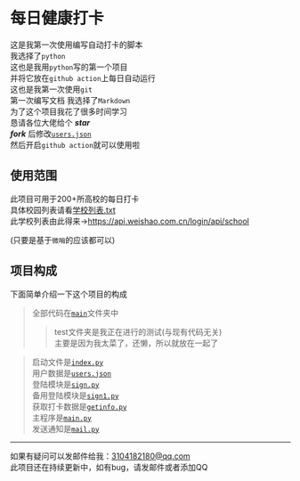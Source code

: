 # 每日健康打卡

这是我第一次使用编写自动打卡的脚本  
我选择了`python`  
这也是我用`python`写的第一个项目   
并将它放在`github action`上每日自动运行  
这也是我第一次使用`git`  
第一次编写文档
我选择了`Markdown`   
为了这个项目我花了很多时间学习  
恳请各位大佬给个 ***star***  
***fork*** 后修改[`users.json`]("https://github.com/xsk666/autopost/main/users.json")  
然后开启`github action`就可以使用啦  


## 使用范围  
此项目可用于200+所高校的每日打卡   
具体校园列表请看[学校列表.txt]("https://github.com/xsk666/autopost/学校列表.txt")   
此学校列表由此得来-><https://api.weishao.com.cn/login/api/school>
  
(只要是基于`微哨`的应该都可以)

## 项目构成  

下面简单介绍一下这个项目的构成  
>全部代码在[`main`]("/main/")文件夹中
>> test文件夹是我正在进行的测试(与现有代码无关)  
>> 主要是因为我太菜了，还懒，所以就放在一起了

> 启动文件是[`index.py`]("/main/index.pymain")  
> 用户数据是[`users.json`]("/main/users.json")  
> 登陆模块是[`sign.py`]("/main/sign.py")   
> 备用登陆模块是[`sign1.py`]("/main/sign1.py")  
> 获取打卡数据是[`getinfo.py`]("/main/getinfo.py")  
> 主程序是[`main.py`]("/main/main.py")  
> 发送通知是[`mail.py`]("/main/mail.py")  
---  
如果有疑问可以发邮件给我：3104182180@qq.com  
此项目还在持续更新中，如有bug，请发邮件或者添加QQ